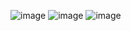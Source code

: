 ![image](https://github.com/bouchidayoussef/DataLake_Project/assets/75219736/34d3b379-9d46-4ab8-a76d-09ce17c754b3)
![image](https://github.com/bouchidayoussef/DataLake_Project/assets/75219736/2015a103-ede5-4da6-ac26-a225859fdd94)
![image](https://github.com/bouchidayoussef/DataLake_Project/assets/75219736/6a0ef672-057c-41d4-a6a1-9b9bed6bfd8a)
